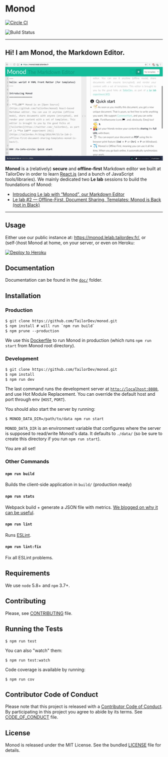 Monod
=====

[![Circle CI](https://circleci.com/gh/TailorDev/monod.svg?style=svg)](https://circleci.com/gh/TailorDev/monod)

![Build Status](https://saucelabs.com/browser-matrix/willdurand.svg)

---

## Hi! I am Monod, the Markdown Editor.

<p align="center">
<img src="doc/images/presentation.gif">
<p>

**Monod** is a (relatively) **secure** and **offline-first** Markdown editor we
built at TailorDev in order to learn
[React.js](https://facebook.github.io/react/) (and a bunch of JavaScript
tools/libraries). We mainly dedicated two **Le lab** sessions to build the
foundations of Monod:

* [Introducing Le lab with “Monod”, our Markdown
  Editor](https://tailordev.fr/blog/2016/03/11/introducing-le-lab-with-monod-our-markdown-editor/)
* [Le lab #2 — Offline-First, Document Sharing, Templates: Monod is Back (not in
  Black)](https://tailordev.fr/blog/2016/04/15/le-lab-2-offline-first-document-sharing-templates-monod-is-back/)

---

## Usage

Either use our public instance at: https://monod.lelab.tailordev.fr/, or
(self-)host Monod at home, on your server, or even on Heroku:

[![Deploy to
Heroku](https://www.herokucdn.com/deploy/button.png)](https://heroku.com/deploy)

## Documentation

Documentation can be found in the [`doc/`](doc/writing.md) folder.

## Installation


### Production

    $ git clone https://github.com/TailorDev/monod.git
    $ npm install # will run `npm run build`
    $ npm prune --production

We use this
[Dockerfile](https://github.com/TailorDev/dockerfiles/blob/master/node/Dockerfile)
to run Monod in production (which runs `npm run start` from Monod root
directory).

### Development

    $ git clone https://github.com/TailorDev/monod.git
    $ npm install
    $ npm run dev

The last command runs the development server at
[`http://localhost:8080`](http://127.0.0.1:8080), and use Hot Module
Replacement. You can override the default host and port through env (`HOST`,
`PORT`).

You should also start the server by running:

    $ MONOD_DATA_DIR=/path/to/data npm run start

`MONOD_DATA_DIR` is an environment variable that configures where the server
is supposed to read/write Monod's data. It defaults to `./data/` (so be sure
to create this directory if you run `npm run start`).

You are all set!

### Other Commands

#### `npm run build`

Builds the client-side application in `build/` (production ready)

#### `npm run stats`

Webpack build + generate a JSON file with metrics. [We blogged on why it can be
useful](https://tailordev.fr/blog/2016/03/17/loading-dependencies-asynchronously-in-react-components/).

#### `npm run lint`

Runs [ESLint](http://eslint.org/).

#### `npm run lint:fix`

Fix all ESLint problems.


## Requirements

We use `node` 5.8+ and `npm` 3.7+.


## Contributing

Please, see [CONTRIBUTING](CONTRIBUTING.md) file.

## Running the Tests

    $ npm run test

You can also "watch" them:

    $ npm run test:watch

Code coverage is available by running:

    $ npm run cov


## Contributor Code of Conduct

Please note that this project is released with a [Contributor Code of
Conduct](http://contributor-covenant.org/). By participating in this project you
agree to abide by its terms. See [CODE_OF_CONDUCT](CODE_OF_CONDUCT.md) file.

## License

Monod is released under the MIT License. See the bundled [LICENSE](LICENSE.md)
file for details.
